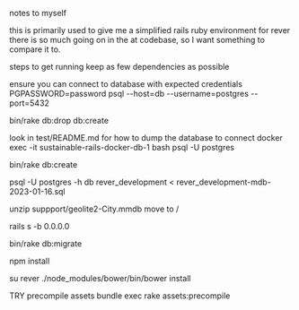 notes to myself

this is primarily used to give me a simplified rails ruby environment for rever
there is so much going on in the at codebase, so I want something to compare it to.

steps to get running
keep as few dependencies as possible

ensure you can connect to database with expected credentials
PGPASSWORD=password psql --host=db --username=postgres --port=5432

bin/rake db:drop db:create


look in test/README.md for how to dump the database
to connect
docker exec -it sustainable-rails-docker-db-1 bash
psql -U postgres

bin/rake db:create

psql -U postgres -h db rever_development < rever_development-mdb-2023-01-16.sql

unzip suppport/geolite2-City.mmdb
move to /

rails s -b 0.0.0.0

bin/rake db:migrate

npm install

su rever
./node_modules/bower/bin/bower install


TRY
precompile assets
bundle exec rake assets:precompile